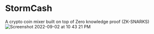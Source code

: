 # StormCash
A crypto coin mixer built on top of Zero knowledge proof (ZK-SNARKS)
       ![Screenshot 2022-09-02 at 10 43 21 PM](https://user-images.githubusercontent.com/17654427/188214760-b3285ec3-03a6-49f8-8232-c131890ecc5e.png)
